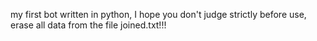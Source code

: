 my first bot written in python, I hope you don't judge strictly
before use, erase all data from the file joined.txt!!!
